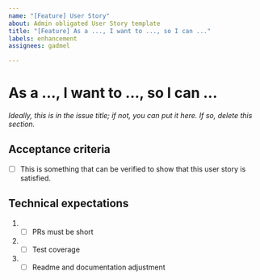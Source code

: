 ```yaml
---
name: "[Feature] User Story"
about: Admin obligated User Story template
title: "[Feature] As a ..., I want to ..., so I can ..."
labels: enhancement
assignees: gadmel

---
```


# As a ..., I want to ..., so I can ...

*Ideally, this is in the issue title; if not, you can put it here. If so, delete this section.*

## Acceptance criteria

- [ ] This is something that can be verified to show that this user story is satisfied.

## Technical expectations
1. - [ ] PRs must be short
4. - [ ] Test coverage
5. - [ ] Readme and documentation adjustment
